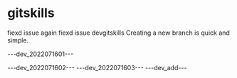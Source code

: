 # gitskills
fiexd issue again
fiexd issue
devgitskills
Creating a new branch is quick and simple.


---dev_2022071601---

---dev_2022071602---
---dev_2022071603---
---dev_add---
